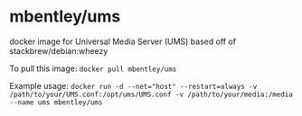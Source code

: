 mbentley/ums
==================

docker image for Universal Media Server (UMS)
based off of stackbrew/debian:wheezy

To pull this image:
`docker pull mbentley/ums`

Example usage:
`docker run -d --net="host" --restart=always -v /path/to/your/UMS.conf:/opt/ums/UMS.conf -v /path/to/your/media:/media --name ums mbentley/ums`
